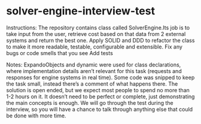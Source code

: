 # solver-engine-interview-test
Instructions:
The repository contains class called SolverEngine.Its job is to take input from the user, retrieve cost  based on that data from 2 external systems and return the best one.
Apply SOLID and DDD to refactor the class to make it more readable, testable, configurable and extensible.
Fix any bugs or code smells that you see
Add tests

 
Notes:
ExpandoObjects and dynamic were used for class declarations, where implementation details aren’t relevant for this task (requests and responses for engine systems in real time).
Some code was snipped to keep the task small, instead there’s a comment of what happens there.
The solution is open ended, but we expect most people to spend no more than 1-2 hours on it. It doesn’t need to be perfect or complete, just demonstrating the main concepts is enough. 
We will go through the test during the interview, so you will have a chance to talk through anything else that could be done with more time.

